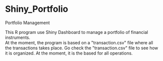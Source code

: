 # Shiny_Portfolio
Portfolio Management

This R program use Shiny Dashboard to manage a portfolio of financial instruments.  
At the moment, the program is based on a "transaction.csv" file where all the transactions takes place.  Go check the "transaction.csv" file to see how it is organized.  At the moment, it is the based for all operations. 
